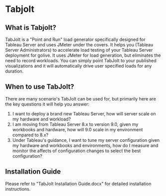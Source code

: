 # Tabjolt #

## What is Tabjolt?

TabJolt is a "Point and Run" load generator specifically designed for Tableau Server and uses JMeter under the covers. It helps you (Tableau Server Administrators) to accelerate load testing of your Tableau Server deployment for golive. It uses JMeter for load generation, but eliminates the need to record workloads. You can simply point TabJolt to your published visualizations and it will automatically drive user specified loads for any duration. 

## When to use TabJolt?

There are many scenario's TabJolt can be used for, but primarily here are the key questions it will help you answer:

1. I want to deploy a brand new Tableau Server, how will server scale on my hardware and workload? 
2. I am moving from Tableau Server 8.x to version 9.0, given my workbooks and hardware, how will 9.0 scale in my environment compared to 8.x?
3. Under Tableau's guidance, I want to tune my server configuration given my hardware and workbooks and environments, how do I measure and monitor the affects of configuration changes to select the best configuration?

## Installation Guide

Please refer to "TabJolt Installation Guide.docx" for detailed installation instructions. 
